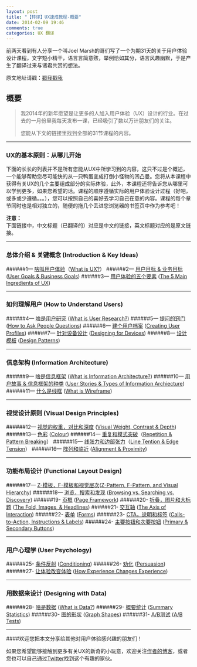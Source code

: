 ```yaml
---
layout: post
title: "【转译】UX速成教程-概要"
date: 2014-02-09 19:46
comments: true
categories: UX 翻译
---
```

前两天看到有人分享一个叫Joel Marsh的哥们写了一个为期31天的关于用户体验设计课程，文字短小精干，语言言简意赅，举例恰如其分，语言风趣幽默，于是产生了翻译过来与诸君共赏的想法。

原文地址请戳：<font color="red">[戳我戳我][1]</font>

概要
---
> 我2014年的新年愿望是让更多的人加入用户体验（UX）设计的行业。在过去的一月份里我每天发布一课，已经吸引了数以万计朋友们的关注。
>
> 您能从下文的链接里找到全部的31节课程的内容。
<!--more-->
---
### UX的基本原则：从哪儿开始

下面的长长的列表并不是所有您能从UX中所学习到的内容，这只不过是个概述，一个能够帮助您尽可能快的从一只鸭蛋变成打倒小怪物的凹凸曼。您将从本课程中获得有关UX的几个主要组成部分的实际体验，此外，本课程还将告诉您从哪里可以学到更多，如果您希望的话。课程的顺序遵循实际的用户体验设计过程（好吧，或多或少遵循。。。），您可以按照自己的喜好去学习自己在意的内容。课程的每个章节同时也是相对独立的，随便的拖几个丢进您浏览器的书签页中作为参考吧！

**注意：**  
  下面链接中，中文标题（已翻译的）对应是中文的链接，英文标题对应的是原文链接。

---
### 总体介绍 & 关键概念 (Introduction & Key Ideas)

######1— [啥叫用户体验][33]（[What is UX?][2]）
######2— [用户目标 & 业务目标][34] ([User Goals & Business Goals][3])
######3— [用户体验的五个要素][35] ([The 5 Main Ingredients of UX][4])

****
### 如何理解用户 (How to Understand Users)

######4— [啥是用户研究][36] ([What is User Research?][5])
######5— [提问的窍门][6] ([How to Ask People Questions][6]) 
######6— [建个用户档案][7] ([Creating User Profiles][7])
######7— [针对设备设计][8] ([Designing for Devices][8])
######8— [设计模板][9] ([Design Patterns][9])

****
### 信息架构 (Information Architecture)

######9— [啥是信息框架][10] ([What is Information Architecture?][10])
######10— [用户故事 & 信息框架的种类][11] ([User Stories & Types of Information Archiecture][11])
######11— [什么是线框][12] ([What is Wireframe][12])

****
### 视觉设计原则 (Visual Design Principles)

######12— [视觉的权重，对比和深度][13] ([Visual Weight, Contrast & Depth][13])
######13— [色彩][14] ([Colour][14])
######14— [重复和模式突破][15]（[Repetition & Pattern Breaking][15]）
######15— [线张力和边部张力][16]（[Line Tention & Edge Tension][16]）
######16— [阵列和临近][17] ([Alignment & Proximity][17])

****
### 功能布局设计 (Functional Layout Design)

######17— [Z-模板，F-模板和视觉层次][18]([Z-Pattern, F-Pattern, and Visual Hierarchy][18])
######18— [浏览，搜索和发现][19] ([Browsing vs. Searching vs. Discovery][19])
######19- [页框][20] ([Page Framework][20])
######20- [折叠，图片和大标题][21] ([The Fold, Images, & Headlines][21])
######21- [交互轴][22] ([The Axis of Interaction][22])
######22- [表单][23] ([Forms][23])
######23- [CTA，说明和标签][24] ([Calls-to-Action, Instructions & Labels][24])
######24- [主要按钮和次要按钮][25] ([Primary & Secondary Buttons][25])

****
### 用户心理学 (User Psychology)

######25- [条件反射][26] ([Conditioning][26])
######26- [劝化][27] ([Persuasion][27])
######27- [让体验改变体验][28] ([How Experience Changes Experience][28])

****
### 用数据来设计 (Designing with Data)
######28- [啥是数据][29] ([What is Data?][29])
######29- [概要统计][30] ([Summary Statistics][30])
######30- [图的形状][31] ([Graph Shapes][31])
######31- [A/B测试][32] ([A/B Tests][32])

****
####欢迎您把本文分享给其他对用户体验感兴趣的朋友们！

如果您希望能够接触到更多有关UX的新奇的小玩意，欢迎关注[作者的博客](http://thehipperelement.com/)，或者您也可以自己通过[Twitter](http://www.twitter.com/hipperelement)找到这个有趣的家伙。



[1]:http://thehipperelement.com/post/75476711614/ux-crash-course-31-fundamentals
[2]:http://thehipperelement.com/post/71886924188/daily-ux-crash-course-1-of-31
[3]:http://thehipperelement.com/post/71993245690/daily-ux-crash-course-2-of-31
[4]:http://thehipperelement.com/post/72080847673/daily-ux-crash-course-3-of-31
[5]:http://thehipperelement.com/post/72215356367/daily-ux-crash-course-4-of-31
[6]:http://thehipperelement.com/post/72332896118/daily-ux-crash-course-5-of-31
[7]:http://thehipperelement.com/post/72447829343/daily-ux-crash-course-6-of-31
[8]:http://thehipperelement.com/post/72554568719/daily-ux-crash-course-7-of-31
[9]:http://thehipperelement.com/post/71886924188/daily-ux-crash-course-8-of-31
[10]:http://thehipperelement.com/post/71886924188/daily-ux-crash-course-9-of-31
[11]:http://thehipperelement.com/post/71886924188/daily-ux-crash-course-10-of-31
[12]:http://thehipperelement.com/post/71886924188/daily-ux-crash-course-11-of-31
[13]:http://thehipperelement.com/post/71886924188/daily-ux-crash-course-12-of-31
[14]:http://thehipperelement.com/post/71886924188/daily-ux-crash-course-13-of-31
[15]:http://thehipperelement.com/post/71886924188/daily-ux-crash-course-14-of-31
[16]:http://thehipperelement.com/post/71886924188/daily-ux-crash-course-15-of-31
[17]:http://thehipperelement.com/post/71886924188/daily-ux-crash-course-16-of-31
[18]:http://thehipperelement.com/post/71886924188/daily-ux-crash-course-17-of-31
[19]:http://thehipperelement.com/post/71886924188/daily-ux-crash-course-18-of-31
[20]:http://thehipperelement.com/post/71886924188/daily-ux-crash-course-19-of-31
[21]:http://thehipperelement.com/post/71886924188/daily-ux-crash-course-20-of-31
[22]:http://thehipperelement.com/post/71886924188/daily-ux-crash-course-21-of-31
[23]:http://thehipperelement.com/post/71886924188/daily-ux-crash-course-22-of-31
[24]:http://thehipperelement.com/post/71886924188/daily-ux-crash-course-23-of-31
[25]:http://thehipperelement.com/post/71886924188/daily-ux-crash-course-24-of-31
[26]:http://thehipperelement.com/post/71886924188/daily-ux-crash-course-25-of-31
[27]:http://thehipperelement.com/post/71886924188/daily-ux-crash-course-26-of-31
[28]:http://thehipperelement.com/post/71886924188/daily-ux-crash-course-27-of-31
[29]:http://thehipperelement.com/post/71886924188/daily-ux-crash-course-28-of-31
[30]:http://thehipperelement.com/post/71886924188/daily-ux-crash-course-29-of-31
[31]:http://thehipperelement.com/post/71886924188/daily-ux-crash-course-30-of-31
[32]:http://thehipperelement.com/post/71886924188/daily-ux-crash-course-31-of-31
[33]:/blog/2014/02/09/daily-ux-crash-course-1-of-31-chr
[34]:/blog/2014/02/10/daily-ux-crash-course-2-of-31-chs
[35]:/blog/2014/02/11/daily-ux-crash-course-3-of-31-chs
[36]:/blog/2014/02/23/daily-ux-crash-course-4-of-31-chs
[37]:/blog/2014/03/09/daily-ux-crash-course-5-of-31-chs
[38]:/blog/2014/03/12/daily-ux-crash-course-6-of-31-chs
[39]:http://iceongrass.com/blog/#
[40]:http://iceongrass.com/blog/#
[41]:http://iceongrass.com/blog/#
[42]:http://iceongrass.com/blog/#
[43]:http://iceongrass.com/blog/#
[44]:http://iceongrass.com/blog/#
[45]:http://iceongrass.com/blog/#
[46]:http://iceongrass.com/blog/#
[47]:http://iceongrass.com/blog/#
[48]:http://iceongrass.com/blog/#
[49]:http://iceongrass.com/blog/#
[50]:http://iceongrass.com/blog/#
[51]:http://iceongrass.com/blog/#
[52]:http://iceongrass.com/blog/#
[53]:http://iceongrass.com/blog/#
[54]:http://iceongrass.com/blog/#
[55]:http://iceongrass.com/blog/#
[56]:http://iceongrass.com/blog/#
[57]:http://iceongrass.com/blog/#
[58]:http://iceongrass.com/blog/#
[59]:http://iceongrass.com/blog/#
[60]:http://iceongrass.com/blog/#
[61]:http://iceongrass.com/blog/#
[62]:http://iceongrass.com/blog/#